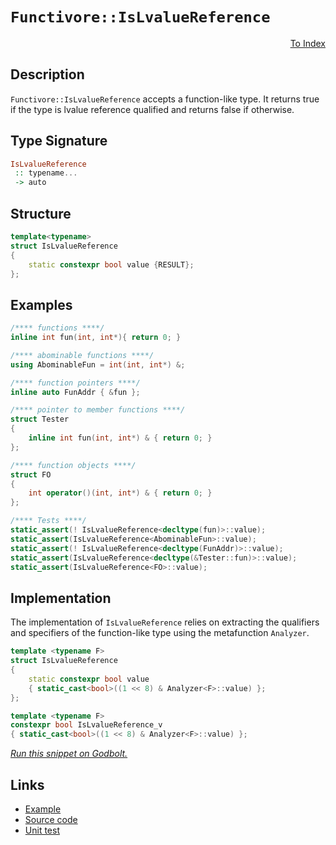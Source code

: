 <!-- Copyright 2024 Feng Mofan
SPDX-License-Identifier: Apache-2.0 -->

# `Functivore::IsLvalueReference`

<p style='text-align: right;'><a href="../../../facilities/metafunctions.md#is_lvalue_reference">To Index</a></p>

## Description

`Functivore::IsLvalueReference` accepts a function-like type. It returns true if the type is lvalue reference qualified and returns false if otherwise.

## Type Signature

```Haskell
IsLvalueReference
 :: typename...
 -> auto
```

## Structure

```C++
template<typename>
struct IsLvalueReference
{
    static constexpr bool value {RESULT};
};
```

## Examples

```C++
/**** functions ****/
inline int fun(int, int*){ return 0; }

/**** abominable functions ****/
using AbominableFun = int(int, int*) &;

/**** function pointers ****/
inline auto FunAddr { &fun };

/**** pointer to member functions ****/
struct Tester
{
    inline int fun(int, int*) & { return 0; }
};

/**** function objects ****/
struct FO
{
    int operator()(int, int*) & { return 0; }
};

/**** Tests ****/
static_assert(! IsLvalueReference<decltype(fun)>::value);
static_assert(IsLvalueReference<AbominableFun>::value);
static_assert(! IsLvalueReference<decltype(FunAddr)>::value);
static_assert(IsLvalueReference<decltype(&Tester::fun)>::value);
static_assert(IsLvalueReference<FO>::value);
```

## Implementation

The implementation of `IsLvalueReference` relies on extracting the qualifiers and specifiers of the function-like type using the metafunction `Analyzer`.

```C++
template <typename F>
struct IsLvalueReference
{
    static constexpr bool value
    { static_cast<bool>((1 << 8) & Analyzer<F>::value) };
};

template <typename F>
constexpr bool IsLvalueReference_v
{ static_cast<bool>((1 << 8) & Analyzer<F>::value) };
```

[*Run this snippet on Godbolt.*](https://godbolt.org/#z:OYLghAFBqd5QCxAYwPYBMCmBRdBLAF1QCcAaPECAMzwBtMA7AQwFtMQByARg9KtQYEAysib0QXACx8BBAKoBnTAAUAHpwAMvAFYTStJg1DIApACYAQuYukl9ZATwDKjdAGFUtAK4sGe1wAyeAyYAHI%2BAEaYxBJcAJykAA6oCoRODB7evnrJqY4CQSHhLFExXPG2mPb5DEIETMQEmT5%2BXJXV6XUNBIVhkdGxCQr1jc3ZbcPdvcWlgwCUtqhexMjsHAD0AFTbO7t7%2B5vrJhoAgls7ANQAIpiJrozIeJgKF7tHp%2BcHX3vvJ8d/ZgAzMFkN4sBcTIC3MhhvhBJDsP9/p9NhcTsxaABPABe0VeO1%2BBEwLESBiJEKhBExd2YbAR/2GxC8DjRGJx0WUxFQRCpdwhAHYrPyrpCrKd/kSSWTMBS3LzGKwZQAlTAEUgXeW0zAAOl1J2IwAU9NOjOZBFZYnZxE53O51MwkLcKoIEH1ht12rmxr%2Bgv%2BF39F0mjmQFzQDGGmFUiWIgYI6BAIC8wQIgLMAH1zQA3MReGUmQVcWWOi6A/MiwFin3lysS4mkpjkx2axUXZ3q5tsD1uo2AxEmghMlnoy2461cnn2x3O10GhQeuYQswANm9%2BcrAdjDbwIbDEajMdhCaTglTGYu2e8eYLRahFwAHAK3BdC47i6XhaKkR%2BK0jTpL60STb2lqFwAGIMN6ppDmyo4gBciReBEtDbhaWKjjaE53I64EIgKQrVr%2BJz/tKQE0i2OG9gyA5mqhVrYQwmzenBCFIShw5oRy452lhUIUX2PrrgGQYobuRL7rG8aJsmp5ZjmDqnBua5%2BhuAYvlCxZmI%2BykqRcEDaTpqk3k%2BgIQgArPxBkqexVoYdxDq8RBvYJheub6RuXoKQGZafuK341n%2BdYkZSwEtgAssS4HtiFbAXHUg4EMs9n8VB5rWaOjrhSw4GxdRDiJQmjGUaczGIchIZpZxtryhlEWOfxSmef6wk7gIe7RhJR7SemsmXvpDUnJZaluMWL78sNjUqXpE2DUZJZmRZlkBhVY5VZOUKZXxzlyW5AYeQNXl%2BYRG5eKkRihgYCgKBm9oUlcOXxYlPlVk9tZSg29lytFMqgQA8t6xCYAAjkmAMvADwN4KDeHmEuv0JqgdzEA2JAQF6P4fv28W0elvF/UVJwlax5UwdEjpYKC8p6cucMgAj0TI8QqNo/VvoTc1oatWJ7WHlJJ7dee20Tf1M35uN%2B06VN4uLUNI3zTtOnLWTmAU/aVOwz98OIwzTMIltvXTbtfWHeKE0ncEwDnUwl3XXykJ3b9L3G38HzfK7PzIrsFwAJJSsSjD1DU%2BLbL8KJu98vyvQBebBWRMWgZBuXml7CgBC5mAqlQ0QPPJAn6ezomRu1ESoJ4Av61La6bsGaaiMMjrF54CJQDLt53guMPY6TvG6yAaft073k/ibRGBe9sodt93oF%2BJDe0N7KdpxnWcMKsaaZl%2BFhV9uNdWwQ9cl7QTcQC3T5t4uS6d8Q2E933AoEcPodhyHnvYKorCkjKbwe2HX8P57VBeBXjUF4v8TjBGQiEC4yYLgAIYBAZM6pkybC9IKC4AMErEAYBcDQoo76ERRBcJgxcWDBCIfQGBgCHDpBAQSf4ZszonGIaQpCmBQKANulAwQ8DBCIMEMg8%2BL0XaXFgVQgQ8FUDJmiDQ4O/xwHBBlEwLwRAwKAJOOgdAMZK4w1gXgoezszie2SJImMyi2AlDxCI4BQdDhUSxgAFWeESK%2BvlBL%2BjkZA6BsDuFqk4QQfhHdK7oOWFgnBFY8G%2BXvvoghlj0gXFQBEbQysCDSJsZjGiDsXH6WgXTJGRBGZzG8bwvx7dlx4TQaqYJ2DcHeQiYIgxlwHHDBSb8ZqaYrZKEaBAMAYB56pzkkvAGK8Prk1oJTWBzM9a5jRpWVp7TogumTn0y8Azs6OkYagEhzAWFsLqpMzA0yqJbmQG0y68yuk9MWYvTAmdBmrCVirO4EAdlqI0RM3uckDn9iOScjpCyF79OucvO5UIRmUxho0pxCZxk3w%2BU9WZpzOmXIBTc1ZuMYWXk%2BScDgCxaCcFMrwPwHAtCkFQJwYalhrCBiWCsPMQIeCkAIJobFCwADWIBTKAm1PyUypl%2BRcFMmYLgd47zlDMNIXFHBJC8BYBIDQGhSCEuJaSjgvAFAgHlYyol2LSBwFgDARAtMlEITVBQCAaASR0GiKERUnBVB3iXAAWiXJIC4wBkAhikNqMwvBMD4DyXgeMbR%2BCCBEGIdgUgZCCEUCodQWrSC6DaAAdyRokTgPAcV4oJUyklnAfpGqUXEqgFw7WOuda691z5JBet0h4C19BNF0rmLwTVWgFgQCQOaxIlqyCms7d2kAwApBmD4HQJxaqIARGzREUhxBMRpt4NO5gs6foJKSfO0g5q2CCB%2BgwLE2asARC8MANwYhaBqu4LwLALBDDAHEHG/AAMqGZmeNmyMyslFrHpZIiVxLkIRCRrOjwWBs0DjwDKi9pBn3EGLkoG416jAQNAFqhYVADCGgAGpPETT9Gk67g3CFEOICN%2BHo1qGzQm/QN6UDWGsPoPAEQ1WQAWAjYBnAHWwjtqYCllgzBKqg8QANL6mPtCSekFwDB3CeBaP4CT0x%2BhlCSCkNIAgxitEU3kdIcnzEKbsKJgQXRRhSfGCJ0RtQRg9HkTMAYExzOqb0JMRoWnZhcAWAoalqwJAZo4PihV2blXFvtU6l1bqPVVs0hAXAhASCLkBC55tTK5gLAQJgJgWAYio1IGyyQnK4iAn5JIDQkgxVLjlaZJcCQJVStIDK2L2olxcCXHeOIIqlymUkPy3LS5fNxuVaq9VDKEs6v1e2w1BBjXkEoH2%2Bt1q2CcAaCwTM/IHVMEtmdeI2ouDamJb6qLAnA2RoI2GiQ0gSNKDI3G3Qw7k1MFTRerzPnFW8GVXmsbBbUBFpLUF1bFt1ubY0DWjZXb60xbME2gbyGdUdsB92ibZrof1pQAYIw8QuDypoKMqRlBJ1xsXQ0OdEHcfLtXQ4ddm7/Y7r3fezAh7j2nvPfSq9N673EofaJ5957tuqHfUSdd37s1/oA5iIDaxiWgfA/SqDMHMBwaZ%2BbQbqGmAYawzhxgeHZChqIyd2QpHY3Esu5Row1HuM2D/YxjLLHqFsY44CK4XGrA8b49EPbQmMu6dM%2BJyTWQ1OBEs/JnISmah2baLkZTDAnPWZMzUAzTQjNqbd1H8z4edO2dj/ZxPvvtOecWMsDzLn9CZu60qzgAXS0utBDe58cQNtbd0pFvJMW4vg9bUllLaXKBeaqzVqvhXuVxH5PyQERXJDOraI9nNKrbD9Zbdq3VBqlivZNZN%2BHVqbUcHm2WlgChMwhkzOt6UwwfV%2BpIAGvQ%2BGNfhq11Gs7uudAgEBKQa7t3035%2B81mnrub83mne8WjfW%2Bd97/emGABzrTxHMEBEBDB2nzbShxAJ7SX1gN7mQESESDXniDTH3wIDTFUGdRHQx2IHHWx2JUJ3x3pWIJXUSRJwgzJ23V3XxxZ2pyPRPVoDPXXUZwQxF0vUhjZxfTjTfWQA/V50ECqH53o0F2FxAwE3F14ElxSGl2JFl0NwhwVyV0wGw1wwgzP0IwvwOx13IzvwN2MBo0sDowY3gGY0SFYw2EPDt2sF4ye340EzN1cyqD0z8AgFcCD1IB9yKD92DwD3SE8JDxqCT3sxcNM2j08Pj06HTx8Mzxs26EiJiL6DiNc3c3DXuzfyLw4B/xdU3233PAAKJCAIiyPwbVi0gISxb1SwGAy0q2lRADMCr3AJ5UK1Rw0HAP5Ea0Lye04D6w1UqMyxAGHy9UkCKzvEkH5BFSFTvE6Jf0BEyJ6InygK829W6PH3i2QwWCg1SGcEkCAA%3D%3D)

## Links

- [Example](../../../code/facilities/metafunctions/functivore/is_lvalue_reference/implementation.hpp)
- [Source code](../../../../conceptrodon/functivore/is_lvalue_reference.hpp)
- [Unit test](../../../../tests/unit/metafunctions/functivore/is_lvalue_reference.test.hpp)
